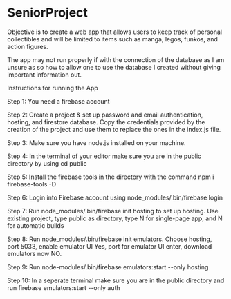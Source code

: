 # SeniorProject
Objective is to create a web app that allows users to keep track of personal collectibles and will be limited to items such as manga, legos, funkos, and action figures.

The app may not run properly if with the connection of the database as I am unsure as so how to allow one to use the database I created without giving important information out.

Instructions for running the App

Step 1: You need a firebase account

Step 2: Create a project & set up password and email authentication, hosting, and firestore database. Copy the credentials provided by the creation of the project and use them to replace the ones in the index.js file.

Step 3: Make sure you have node.js installed on your machine.

Step 4: In the terminal of your editor make sure you are in the public directory by using cd public

Step 5: Install the firebase tools in the directory with the command npm i firebase-tools -D

Step 6: Login into Firebase account using node_modules/.bin/firebase login

Step 7: Run node_modules/.bin/firebase init hosting to set up hosting. Use existing project, type public as directory, type N for single-page app, and N for automatic builds

Step 8: Run node_modules/.bin/firebase init emulators. Choose hosting, port 5033, enable emulator UI Yes, port for emulator UI enter, download emulators now NO.

Step 9: Run node-modules/.bin/firebase emulators:start --only hosting 

Step 10: In a seperate terminal make sure you are in the public directory and run firebase emulators:start --only auth
